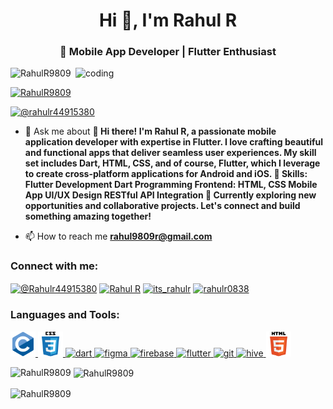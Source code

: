 <h1 align="center">Hi 👋, I'm Rahul R</h1>
<h3 align="center">🚀 Mobile App Developer | Flutter Enthusiast</h3>
<img align="right"alt="coding" width="400" src="https://www.google.com/url?sa=i&url=https%3A%2F%2Fwateradventure.ae%2F%3Fu%3Dcoding-gifs-xx-pWv9adfR&psig=AOvVaw2guFE7js_9isM1oK9gRxlq&ust=1713898089030000&source=images&cd=vfe&opi=89978449&ved=0CBEQjRxqFwoTCPCr5IS-1oUDFQAAAAAdAAAAABAY">

<p align="left"> <img src="https://komarev.com/ghpvc/?username=RahulR9809&label=Profile%20views&color=0e75b6&style=flat" alt="RahulR9809" /> </p>

<p align="left"> <a href="https://github.com/ryo-ma/github-profile-trophy"><img src="https://github-profile-trophy.vercel.app/?username=RahulR9809" alt="RahulR9809" /></a> </p>

<p align="left"> <a href="https://twitter.com/@Rahulr44915380" target="blank"><img src="https://img.shields.io/twitter/follow/@Rahulr44915380?logo=twitter&style=for-the-badge" alt="@rahulr44915380" /></a> </p>

- 💬 Ask me about **👋 Hi there! I'm Rahul R, a passionate mobile application developer with expertise in Flutter. I love crafting beautiful and functional apps that deliver seamless user experiences. My skill set includes Dart, HTML, CSS, and of course, Flutter, which I leverage to create cross-platform applications for Android and iOS. 🔧 Skills: Flutter Development Dart Programming Frontend: HTML, CSS Mobile App UI/UX Design RESTful API Integration 💼 Currently exploring new opportunities and collaborative projects. Let's connect and build something amazing together!**

- 📫 How to reach me **rahul9809r@gmail.com**

<h3 align="left">Connect with me:</h3>
<p align="left">
<a href="https://twitter.com/@Rahulr44915380" target="blank"><img align="center" src="https://raw.githubusercontent.com/rahuldkjain/github-profile-readme-generator/master/src/images/icons/Social/twitter.svg" alt="@Rahulr44915380" height="30" width="40" /></a>
<a href="https://linkedin.com/in/Rahul R" target="blank"><img align="center" src="https://raw.githubusercontent.com/rahuldkjain/github-profile-readme-generator/master/src/images/icons/Social/linked-in-alt.svg" alt="Rahul R" height="30" width="40" /></a>
<a href="https://instagram.com/its_rahulr" target="blank"><img align="center" src="https://raw.githubusercontent.com/rahuldkjain/github-profile-readme-generator/master/src/images/icons/Social/instagram.svg" alt="its_rahulr" height="30" width="40" /></a>
<a href="https://discord.gg/rahulr0838" target="blank"><img align="center" src="https://raw.githubusercontent.com/rahuldkjain/github-profile-readme-generator/master/src/images/icons/Social/discord.svg" alt="rahulr0838" height="30" width="40" /></a>
</p>

<h3 align="left">Languages and Tools:</h3>
<p align="left"> <a href="https://www.cprogramming.com/" target="_blank" rel="noreferrer"> <img src="https://raw.githubusercontent.com/devicons/devicon/master/icons/c/c-original.svg" alt="c" width="40" height="40"/> </a> <a href="https://www.w3schools.com/css/" target="_blank" rel="noreferrer"> <img src="https://raw.githubusercontent.com/devicons/devicon/master/icons/css3/css3-original-wordmark.svg" alt="css3" width="40" height="40"/> </a> <a href="https://dart.dev" target="_blank" rel="noreferrer"> <img src="https://www.vectorlogo.zone/logos/dartlang/dartlang-icon.svg" alt="dart" width="40" height="40"/> </a> <a href="https://www.figma.com/" target="_blank" rel="noreferrer"> <img src="https://www.vectorlogo.zone/logos/figma/figma-icon.svg" alt="figma" width="40" height="40"/> </a> <a href="https://firebase.google.com/" target="_blank" rel="noreferrer"> <img src="https://www.vectorlogo.zone/logos/firebase/firebase-icon.svg" alt="firebase" width="40" height="40"/> </a> <a href="https://flutter.dev" target="_blank" rel="noreferrer"> <img src="https://www.vectorlogo.zone/logos/flutterio/flutterio-icon.svg" alt="flutter" width="40" height="40"/> </a> <a href="https://git-scm.com/" target="_blank" rel="noreferrer"> <img src="https://www.vectorlogo.zone/logos/git-scm/git-scm-icon.svg" alt="git" width="40" height="40"/> </a> <a href="https://hive.apache.org/" target="_blank" rel="noreferrer"> <img src="https://www.vectorlogo.zone/logos/apache_hive/apache_hive-icon.svg" alt="hive" width="40" height="40"/> </a> <a href="https://www.w3.org/html/" target="_blank" rel="noreferrer"> <img src="https://raw.githubusercontent.com/devicons/devicon/master/icons/html5/html5-original-wordmark.svg" alt="html5" width="40" height="40"/> </a> </p>

<p><img align="left" src="https://github-readme-stats.vercel.app/api/top-langs?username=RahulR9809&show_icons=true&locale=en&layout=compact" alt="RahulR9809" /></p>

<p>&nbsp;<img align="center" src="https://github-readme-stats.vercel.app/api?username=RahulR9809&show_icons=true&locale=en" alt="RahulR9809" /></p>

<p><img align="center" src="https://github-readme-streak-stats.herokuapp.com/?user=RahulR9809&" alt="RahulR9809" /></p>
